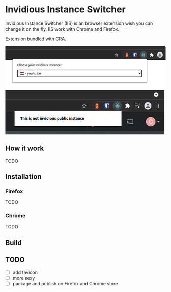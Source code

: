 # Invidious Instance Switcher

Invidious Instance Switcher (IIS) is an browser extension wish you can change it on the fly. IIS work with Chrome and Firefox.

Extension bundled with CRA.

![Opened](./docs/opened-extension.png)
![Opened2](./docs/opened-extension-without-invidious-hostname.png)

## How it work

TODO

## Installation

### Firefox

TODO

### Chrome

TODO

## Build

## TODO

- [ ] add favicon
- [ ] more sexy
- [ ] package and publish on Firefox and Chrome store
